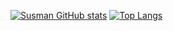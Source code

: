 [![Susman GitHub stats](https://github-readme-stats.vercel.app/api?username=flamesidgs&show_icons=true&theme=transparent)](https://github.com/flamesidgs)
[![Top Langs](https://github-readme-stats.vercel.app/api/top-langs/?username=flamesidgs&layout=compact&langs_count=10&&theme=transparent)](https://github.com/flamesidgs)
